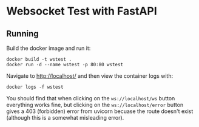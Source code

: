 # Websocket Test with FastAPI

## Running

Build the docker image and run it:

```docker
docker build -t wstest .
docker run -d --name wstest -p 80:80 wstest
```

Navigate to <http://localhost/> and then view the container logs with:

```docker
docker logs -f wstest
```

You should find that when clicking on the `ws://localhost/ws` button everything works fine, but clicking on the `ws://localhost/error` button gives a 403 (forbidden) error from uvicorn becuase the route doesn't exist (although this is a somewhat misleading error).
